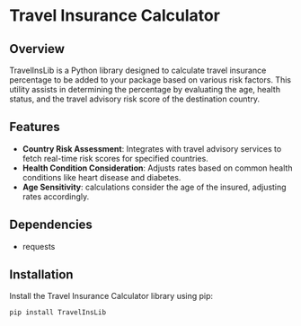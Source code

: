 # Travel Insurance Calculator

## Overview

TravelInsLib is a Python library designed to calculate travel insurance percentage to be added to your package based on various risk factors. This utility assists in determining the percentage by evaluating the age, health status, and the travel advisory risk score of the destination country.

## Features

- **Country Risk Assessment**: Integrates with travel advisory services to fetch real-time risk scores for specified countries.
- **Health Condition Consideration**: Adjusts rates based on common health conditions like heart disease and diabetes.
- **Age Sensitivity**: calculations consider the age of the insured, adjusting rates accordingly.

## Dependencies
- requests

## Installation

Install the Travel Insurance Calculator library using pip:

```bash
pip install TravelInsLib